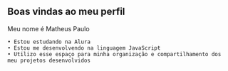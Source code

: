 ## Boas vindas ao meu perfil 

Meu nome é Matheus Paulo

    • Estou estudando na Alura
    • Estou me desenvolvendo na linguagem JavaScript
    • Utilizo esse espaço para minha organização e compartilhamento dos meu projetos desenvolvidos
<!--
**MatheusPaulo23/MatheusPaulo23** is a ✨ _special_ ✨ repository because its `README.md` (this file) appears on your GitHub profile.

Here are some ideas to get you started:

- 🔭 I’m currently working on ...
- 🌱 I’m currently learning ...
- 👯 I’m looking to collaborate on ...
- 🤔 I’m looking for help with ...
- 💬 Ask me about ...
- 📫 How to reach me: ...
- 😄 Pronouns: ...
- ⚡ Fun fact: ...
-->
